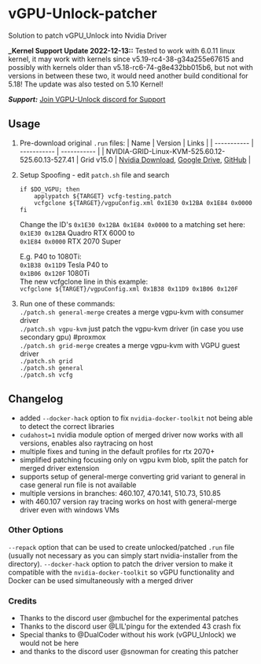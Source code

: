 # vGPU-Unlock-patcher
Solution to patch vGPU_Unlock into Nvidia Driver

**_Kernel Support Update 2022-12-13::** 
Tested to work with 6.0.11 linux kernel, it may work with kernels
since v5.19-rc4-38-g34a255e67615 and possibly with kernels older
than v5.18-rc6-74-g8e432bb015b6, but not with versions in between these
two, it would need another build conditional for 5.18!
The update was also tested on 5.10 Kernel!

**_Support:_** [Join VGPU-Unlock discord for Support](https://discord.com/invite/5rQsSV3Byq)

## Usage

1. Pre-download original `.run` files:
   | Name | Version | Links |
   | ----------- | ----------- | ----------- |
   | NVIDIA-GRID-Linux-KVM-525.60.12-525.60.13-527.41 | Grid v15.0 | [Nvidia Download](https://enterprise-support.nvidia.com/s/login/?startURL=%2Fs%2F%3Ft%3D1657093205198), [Google Drive](https://drive.google.com/drive/folders/1Mwk0diSegzHx-7BeJdujPa1Vgyw5fd3s), [GitHub](https://github.com/VGPU-Community-Drivers/NV-VGPU-Driver/releases2) |

2. Setup Spoofing - edit `patch.sh` file and search
   ```
   if $DO_VGPU; then
       applypatch ${TARGET} vcfg-testing.patch
       vcfgclone ${TARGET}/vgpuConfig.xml 0x1E30 0x12BA 0x1E84 0x0000
   fi
   ```
   Change the ID's `0x1E30 0x12BA 0x1E84 0x0000` to a matching set
   here:  
   `0x1E30 0x12BA` Quadro RTX 6000 to  
   `0x1E84 0x0000` RTX 2070 Super  

   E.g. P40 to 1080Ti:  
   `0x1B38 0x11D9` Tesla P40 to  
   `0x1B06 0x120F` 1080Ti  
   The new vcfgclone line in this example:  
   `vcfgclone ${TARGET}/vgpuConfig.xml 0x1B38 0x11D9 0x1B06 0x120F`

3. Run one of these commands:  
   `./patch.sh general-merge` creates a merge vgpu-kvm with consumer driver  
   `./patch.sh vgpu-kvm` just patch the vgpu-kvm driver (in case you use secondary gpu) #proxmox  
   `./patch.sh grid-merge` creates a merge vgpu-kvm with VGPU guest driver  
   `./patch.sh grid`  
   `./patch.sh general`  
   `./patch.sh vcfg`

## Changelog

- added `--docker-hack` option to fix `nvidia-docker-toolkit` not being able to detect the correct libraries
- `cudahost=1` nvidia module option of merged driver now works with all versions, enables also raytracing on host
- multiple fixes and tuning in the default profiles for rtx 2070+
- simplified patching focusing only on vgpu kvm blob, split the patch for merged driver extension
- supports setup of general-merge converting grid variant to general in case general run file is not available
- multiple versions in branches: 460.107, 470.141, 510.73, 510.85
- with 460.107 version ray tracing works on host with general-merge driver even with windows VMs

### Other Options 

`--repack` option that can be used to create unlocked/patched `.run` file (usually not necessary as you can simply start nvidia-installer from the directory).
`--docker-hack` option to patch the driver version to make it compatible with the `nvidia-docker-toolkit` so vGPU functionality and Docker can be used simultaneously with a merged driver

### Credits
- Thanks to the discord user @mbuchel for the experimental patches
- Thanks to the discord user @LIL'pingu for the extended 43 crash fix
- Special thanks to @DualCoder without his work (vGPU_Unlock) we would not be here
- and thanks to the discord user @snowman for creating this patcher
